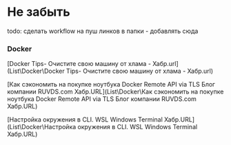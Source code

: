 # Не забыть

todo: сделать workflow на пуш линков в папки - добавлять сюда
### Docker

[Docker Tips- Очистите свою машину от хлама - Хабр.url](List\Docker\Docker Tips- Очистите свою машину от хлама - Хабр.url) 



 [Как сэкономить на покупке ноутбука Docker Remote API via TLS Блог компании RUVDS.com Хабр.URL](List\Docker\Как сэкономить на покупке ноутбука Docker Remote API via TLS Блог компании RUVDS.com Хабр.URL) 



 [Настройка окружения в CLI. WSL Windows Terminal Хабр.URL](List\Docker\Настройка окружения в CLI. WSL Windows Terminal Хабр.URL) 
